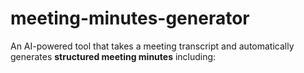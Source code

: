 # meeting-minutes-generator
An AI-powered tool that takes a meeting transcript and automatically generates **structured meeting minutes** including:

